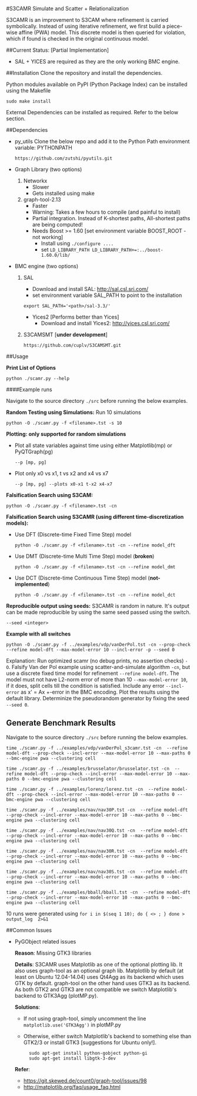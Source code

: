 #S3CAMR
Simulate and Scatter + Relationalization

S3CAMR is an improvement to S3CAM where refinement is carried symbolically.
Instead of using iterative refinement, we first build a piece-wise affine (PWA)
model. This discrete model is then queried for violation, which if found is
checked in the original continuous model.

##Current Status: [Partial Implementation]
- SAL + YICES are required as they are the only working BMC engine.

##Installation
Clone the repository and install the dependencies.

Python modules available on PyPI (Python Package Index) can be installed using the Makefile

    sudo make install

External Dependencies can be installed as required. Refer to the below section.

##Dependencies

- py_utils
    Clone the below repo and add it to the Python Path environment variable: PYTHONPATH

    ```
    https://github.com/zutshi/pyutils.git
    ```

- Graph Library (two options)
    1. Networkx
        - Slower
        - Gets installed using make
    2. graph-tool-2.13
        - Faster
        - Warning: Takes a few hours to compile (and painful to install)
        - Partial integration. Instead of K-shortest paths, All-shortest paths are being computed!
        - Needs Boost >= 1.60 [set environment variable BOOST_ROOT - not working]
            - Install using `./configure .... `
            - set `LD_LIBRARY_PATH LD_LIBRARY_PATH+=:../boost-1.60.0/lib/`

- BMC engine (two options)
    1. SAL
        - Download and install SAL: http://sal.csl.sri.com/
        - set environment variable SAL_PATH to point to the installation
        ```
        export SAL_PATH='<path>/sal-3.3/'
        ```
        - Yices2 [Performs better than Yices]
            - Download and install Yices2: http://yices.csl.sri.com/

    2. S3CAMSMT [**under development**]
    
        ```
        https://github.com/cuplv/S3CAMSMT.git
        ```

##Usage

**Print List of Options**
    
    python ./scamr.py --help

####Example runs

Navigate to the source directory `./src` before running the below examples.

**Random Testing using Simulations:**
Run 10 simulations

    python -O ./scamr.py -f <filename>.tst -s 10

**Plotting: only supported for random simulations**

- Plot all state variables against time using either Matplotlib(mp) or PyQTGraph(pg)
    ```
    --p [mp, pg]
    ```
- Plot only x0 vs x1, t vs x2 and x4 vs x7
    ```
    --p [mp, pg] --plots x0-x1 t-x2 x4-x7
    ```

**Falsification Search using S3CAM:**

    python -O ./scamr.py -f <filename>.tst -cn

**Falsification Search using S3CAMR (using different time-discretization models):**
- Use DFT (Discrete-time Fixed Time Step) model

    ```
    python -O ./scamr.py -f <filename>.tst -cn --refine model_dft
    ```
- Use DMT (Discrete-time Multi Time Step) model (**broken**)

    ```
    python -O ./scamr.py -f <filename>.tst -cn --refine model_dmt
    ```
- Use DCT (Discrete-time Continuous Time Step) model (**not-implemented**)

    ```
    python -O ./scamr.py -f <filename>.tst -cn --refine model_dct
    ```

**Reproducible output using seeds:**
S3CAMR is random in nature. It's output can be made reproducible by using the same seed passed using the switch.

    --seed <integer>

**Example with all switches**

    python -O ./scamr.py -f ../examples/vdp/vanDerPol.tst -cn --prop-check --refine model-dft --max-model-error 10 --incl-error -p --seed 0

Explanation: Run optimized scamr (no debug prints, no assertion checks) `-O`. Falsify Van der Pol example using scatter-and-simulate algorithm `-cn`, but use a discrete fixed time model for refinement `--refine model-dft`. The model must not have L2-norm error of more than 10 `--max-model-error 10`, if it does, split cells till the condition is satisfied. Include any error `--incl-error` as x' = Ax +-error in the BMC encoding. Plot the results using the default library. Determinize the pseudorandom generator by fixing the seed `--seed 0`.

## Generate Benchmark Results

Navigate to the source directory `./src` before running the below examples.

    time ./scamr.py -f ../examples/vdp/vanDerPol_s3camr.tst -cn  --refine model-dft --prop-check --incl-error --max-model-error 10 --max-paths 0 --bmc-engine pwa --clustering cell
    
    time ./scamr.py -f ../examples/brusselator/brusselator.tst -cn  --refine model-dft --prop-check --incl-error --max-model-error 10 --max-paths 0 --bmc-engine pwa --clustering cell
    
    time ./scamr.py -f ../examples/lorenz/lorenz.tst -cn  --refine model-dft --prop-check --incl-error --max-model-error 10 --max-paths 0 --bmc-engine pwa --clustering cell
    
    time ./scamr.py -f ../examples/nav/nav30P.tst -cn  --refine model-dft --prop-check --incl-error --max-model-error 10 --max-paths 0 --bmc-engine pwa --clustering cell
    
    time ./scamr.py -f ../examples/nav/nav30Q.tst -cn  --refine model-dft --prop-check --incl-error --max-model-error 10 --max-paths 0 --bmc-engine pwa --clustering cell
    
    time ./scamr.py -f ../examples/nav/nav30R.tst -cn  --refine model-dft --prop-check --incl-error --max-model-error 10 --max-paths 0 --bmc-engine pwa --clustering cell
    
    time ./scamr.py -f ../examples/nav/nav30S.tst -cn  --refine model-dft --prop-check --incl-error --max-model-error 10 --max-paths 0 --bmc-engine pwa --clustering cell
    
    time ./scamr.py -f ../examples/bball/bball.tst -cn  --refine model-dft --prop-check --incl-error --max-model-error 10 --max-paths 0 --bmc-engine pwa --clustering cell

10 runs were generated using
    ```
    for i in $(seq 1 10); do { <> ; } done > output_log  2>&1
    ```

##Common Issues

- PyGObject related issues

    **Reason**: Missing GTK3 libraries
    
    **Details**: S3CAMR uses Matplotlib as one of the optional plotting lib. It also uses graph-tool as an optional graph lib. Matplotlib by default (at least on Ubuntu 12.04-14.04) uses Qt4Agg as its backend which uses GTK by default. graph-tool on the other hand uses GTK3 as its backend. As both GTK2 and GTK3 are not compatible we switch Matplotlib's backend to GTK3Agg (plotMP.py).
    
    **Solutions**: 
    - If not using graph-tool, simply uncomment the line `matplotlib.use('GTK3Agg')` in plotMP.py
    - Otherwise, either switch Matplotlib's backend to something else than GTK2/3 or install GTK3 [suggestions for Ubuntu only!].

            sudo apt-get install python-gobject python-gi
            sudo apt-get install libgtk-3-dev
    
    **Refer**: 
    -   https://git.skewed.de/count0/graph-tool/issues/98
    -   http://matplotlib.org/faq/usage_faq.html

